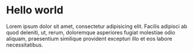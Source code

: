 # Hello world

Lorem ipsum dolor sit amet, consectetur adipisicing elit. Facilis adipisci ab quod deleniti, ut, rerum, doloremque asperiores fugiat molestiae odio aliquam, praesentium similique provident excepturi illo et eos labore necessitatibus.